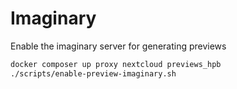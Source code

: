 # Imaginary

Enable the imaginary server for generating previews

```bash
docker composer up proxy nextcloud previews_hpb
./scripts/enable-preview-imaginary.sh
```
